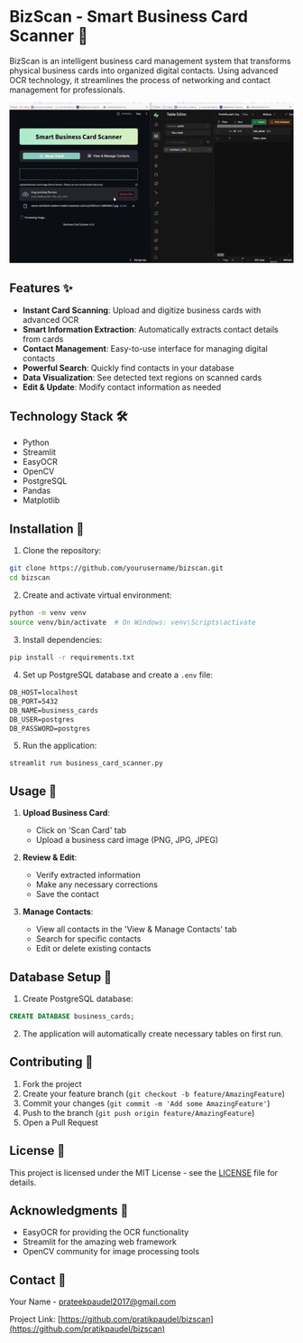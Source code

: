 # BizScan - Smart Business Card Scanner 📇

BizScan is an intelligent business card management system that transforms physical business cards into organized digital contacts. Using advanced OCR technology, it streamlines the process of networking and contact management for professionals.

![BizScan Demo](demo.gif) 

## Features ✨

- **Instant Card Scanning**: Upload and digitize business cards with advanced OCR
- **Smart Information Extraction**: Automatically extracts contact details from cards
- **Contact Management**: Easy-to-use interface for managing digital contacts
- **Powerful Search**: Quickly find contacts in your database
- **Data Visualization**: See detected text regions on scanned cards
- **Edit & Update**: Modify contact information as needed

## Technology Stack 🛠️

- Python
- Streamlit
- EasyOCR
- OpenCV
- PostgreSQL
- Pandas
- Matplotlib

## Installation 🚀

1. Clone the repository:
```bash
git clone https://github.com/yourusername/bizscan.git
cd bizscan
```

2. Create and activate virtual environment:
```bash
python -m venv venv
source venv/bin/activate  # On Windows: venv\Scripts\activate
```

3. Install dependencies:
```bash
pip install -r requirements.txt
```

4. Set up PostgreSQL database and create a `.env` file:
```env
DB_HOST=localhost
DB_PORT=5432
DB_NAME=business_cards
DB_USER=postgres
DB_PASSWORD=postgres
```

5. Run the application:
```bash
streamlit run business_card_scanner.py
```

## Usage 📱

1. **Upload Business Card**:
   - Click on 'Scan Card' tab
   - Upload a business card image (PNG, JPG, JPEG)

2. **Review & Edit**:
   - Verify extracted information
   - Make any necessary corrections
   - Save the contact

3. **Manage Contacts**:
   - View all contacts in the 'View & Manage Contacts' tab
   - Search for specific contacts
   - Edit or delete existing contacts

## Database Setup 💾

1. Create PostgreSQL database:
```sql
CREATE DATABASE business_cards;
```

2. The application will automatically create necessary tables on first run.

## Contributing 🤝

1. Fork the project
2. Create your feature branch (`git checkout -b feature/AmazingFeature`)
3. Commit your changes (`git commit -m 'Add some AmazingFeature'`)
4. Push to the branch (`git push origin feature/AmazingFeature`)
5. Open a Pull Request

## License 📄

This project is licensed under the MIT License - see the [LICENSE](LICENSE) file for details.

## Acknowledgments 🙏

- EasyOCR for providing the OCR functionality
- Streamlit for the amazing web framework
- OpenCV community for image processing tools

## Contact 📧

Your Name - [prateekpaudel2017@gmail.com](mailto:prateekpaudel2017@gmail.com)

Project Link: [https://github.com/pratikpaudel/bizscan](https://github.com/pratikpaudel/bizscan)
